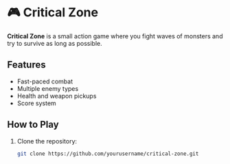 # 🎮 Critical Zone

**Critical Zone** is a small action game where you fight waves of monsters and try to survive as long as possible.

## Features
- Fast-paced combat
- Multiple enemy types
- Health and weapon pickups
- Score system

## How to Play
1. Clone the repository:  
   ```bash
   git clone https://github.com/yourusername/critical-zone.git
